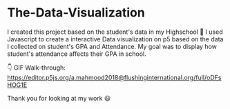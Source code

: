 # The-Data-Visualization
  I created this project based on the student's data in my Highschool 🏫
   I used Javascript to create a interactive Data visualization on p5 based on the data I collected on student's GPA and Attendance.
   My goal was to display how student's attendance affects their GPA in school.

 👇 
GIF Walk-through: https://editor.p5js.org/a.mahmood2018@flushinginternational.org/full/oDFsHOG1E

Thank you for looking at my work 😃
